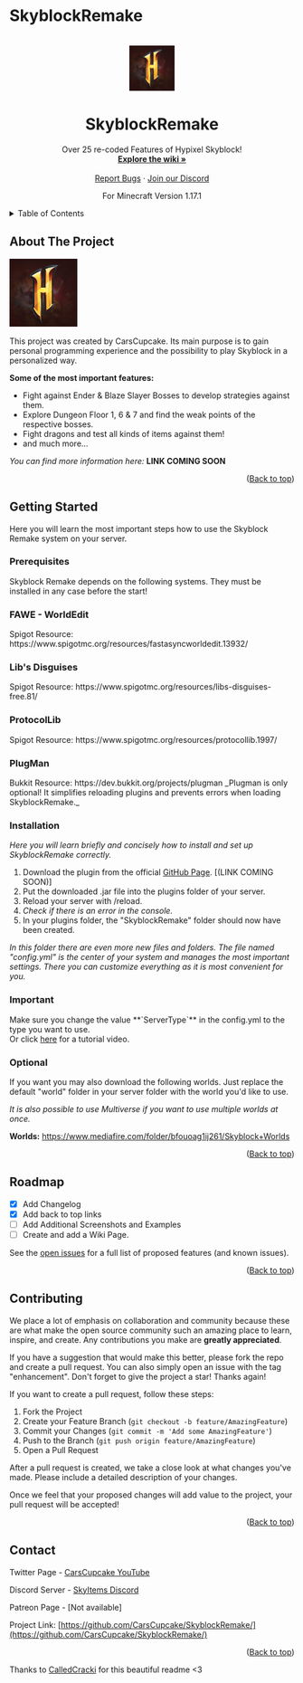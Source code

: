 # SkyblockRemake

<div id="top"></div>

<!-- PROJECT LOGO -->
<br />
<div align="center">
  <a href="[https://github.com/CarsCupcake/SkyblockRemake]">
    <img src="images/sb.png" alt="Logo" width="80" height="80">
  </a>

  <h1 align="center">SkyblockRemake</h1>

  <p align="center">
    Over 25 re-coded Features of Hypixel Skyblock!
    <br />
    <a href="https://github.com/CarsCupcake/SkyblockRemake/blob/master/README.md"><strong>Explore the wiki »</strong></a>
    <br />
    <br />
    <a href="https://github.com/CarsCupcake/SkyblockRemake/issues">Report Bugs</a>
    ·
    <a href="">Join our Discord</a>
  </p>
<p align="center">For Minecraft Version 1.17.1</p>
</div>



<!-- TABLE OF CONTENTS -->
<details>
  <summary>Table of Contents</summary>
  <ol>
    <li>
      <a href="#about-the-project">About The Project</a>
    </li>
    <li>
      <a href="#getting-started">Getting Started</a>
      <ul>
        <li><a href="#prerequisites">Prerequisites</a></li>
        <li><a href="#installation">Installation</a></li>
      </ul>
    </li>
    <li><a href="#roadmap">Roadmap</a></li>
    <li><a href="#contributing">Contributing</a></li>
    <li><a href="#contact">Contact</a></li>
  </ol>
</details>



<!-- ABOUT THE PROJECT -->
## About The Project

<img src="images/sb.png" alt="Logo" width="120" height="120">

This project was created by CarsCupcake. Its main purpose is to gain personal 
programming experience and the possibility to play Skyblock in a personalized way.

**Some of the most important features:**
* Fight against Ender & Blaze Slayer Bosses to develop strategies against them.
* Explore Dungeon Floor 1, 6 & 7 and find the weak points of the respective bosses.
* Fight dragons and test all kinds of items against them!
* and much more...

_You can find more information here:_ **LINK COMING SOON**

<p align="right">(<a href="#top">Back to top</a>)</p>



<!-- GETTING STARTED -->
## Getting Started

Here you will learn the most important steps how to use the Skyblock Remake system on your server.

### Prerequisites

Skyblock Remake depends on the following systems. 
They must be installed in any case before the start!

<h3>FAWE - WorldEdit</h3>
Spigot Resource: https://www.spigotmc.org/resources/fastasyncworldedit.13932/

<h3>Lib's Disguises</h3>
Spigot Resource: https://www.spigotmc.org/resources/libs-disguises-free.81/

<h3>ProtocolLib</h3>
Spigot Resource: https://www.spigotmc.org/resources/protocollib.1997/

<h3>PlugMan</h3>
Bukkit Resource: https://dev.bukkit.org/projects/plugman
_Plugman is only optional! It simplifies reloading plugins and 
prevents errors when loading SkyblockRemake._

### Installation

_Here you will learn briefly and concisely how to install and set up SkyblockRemake correctly._

1. Download the plugin from the official [GitHub Page](https://github.com/CarsCupcake/SkyblockRemake/releases). [(LINK COMING SOON)]
2. Put the downloaded .jar file into the plugins folder of your server.
3. Reload your server with /reload.
4. _Check if there is an error in the console._
5. In your plugins folder, the "SkyblockRemake" folder should now have been created.

_In this folder there are even more new files and folders._
_The file named "config.yml" is the center of your system
and manages the most important settings._
_There you can customize everything as it is most convenient for you._

<h3>Important</h3>
Make sure you change the value **`ServerType`** in the config.yml to the type you want to use.
<br />
Or click <a href="https://www.youtube.com/watch?v=X_obdx_bgCE">here</a> for a tutorial video.
<h3>Optional</h3>
If you want you may also download the following worlds.
Just replace the default "world" folder in your server folder
with the world you'd like to use.

_It is also possible to use Multiverse if you want to use
multiple worlds at once._

**Worlds:** https://www.mediafire.com/folder/bfouoag1ij261/Skyblock+Worlds

<p align="right">(<a href="#top">Back to top</a>)</p>



<!-- ROADMAP -->
## Roadmap

- [x] Add Changelog
- [x] Add back to top links
- [ ] Add Additional Screenshots and Examples
- [ ] Create and add a Wiki Page.

See the [open issues](https://github.com/CarsCupcake/SkyblockRemake/issues?q=is%3Aopen+is%3Aissue) for a full list of proposed features (and known issues).

<p align="right">(<a href="#top">Back to top</a>)</p>



<!-- CONTRIBUTING -->
## Contributing
We place a lot of emphasis on collaboration and community because these are what make 
the open source community such an amazing place to learn, inspire, and create. 
Any contributions you make are **greatly appreciated**.

If you have a suggestion that would make this better, please fork the repo and create a pull request. 
You can also simply open an issue with the tag "enhancement".
Don't forget to give the project a star! Thanks again!

If you want to create a pull request, follow these steps:

1. Fork the Project
2. Create your Feature Branch (`git checkout -b feature/AmazingFeature`)
3. Commit your Changes (`git commit -m 'Add some AmazingFeature'`)
4. Push to the Branch (`git push origin feature/AmazingFeature`)
5. Open a Pull Request

After a pull request is created, we take a close look at what changes you've made.
Please include a detailed description of your changes.

Once we feel that your proposed changes will add value to the project, your pull request will be accepted!

<p align="right">(<a href="#top">Back to top</a>)</p>



<!-- CONTACT -->
## Contact

Twitter Page - [CarsCupcake YouTube](https://www.youtube.com/channel/UCnHk1G42Au2ZO3KD1puZd-Q)

Discord Server - [SkyItems Discord](https://discord.gg/bWe473SHrm)

Patreon Page - [Not available]

Project Link: [https://github.com/CarsCupcake/SkyblockRemake/](https://github.com/CarsCupcake/SkyblockRemake/)

<p align="right">(<a href="#top">Back to top</a>)</p>



<!-- MARKDOWN LINKS & IMAGES -->
<!-- https://www.markdownguide.org/basic-syntax/#reference-style-links -->
[product-screenshot]: images/sb.png
Thanks to <a href="https://github.com/CalledCracki">CalledCracki</a> for this beautiful readme <3
